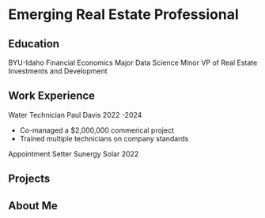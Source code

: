 # Emerging Real Estate Professional

## Education
BYU-Idaho
Financial Economics Major
Data Science Minor
VP of Real Estate Investments and Development


## Work Experience

Water Technician
Paul Davis
2022 -2024
- Co-managed a $2,000,000 commerical project
- Trained multiple technicians on company standards

Appointment Setter
Sunergy Solar
2022

## Projects 


## About Me


